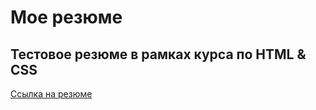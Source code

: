 # Мое резюме

## Тестовое резюме в рамках курса по HTML & CSS

[Ссылка на резюме](https://nikolaygorokhov.github.io/resume/)
